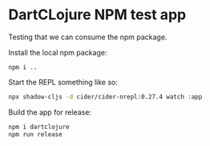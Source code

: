 # DartCLojure NPM test app

Testing that we can consume the npm package.

Install the local npm package:

```
npm i ..
```

Start the REPL something like so:

```sh
npx shadow-cljs -d cider/cider-nrepl:0.27.4 watch :app
```

Build the app for release:

```sh
npm i dartclojure
npm run release
```
